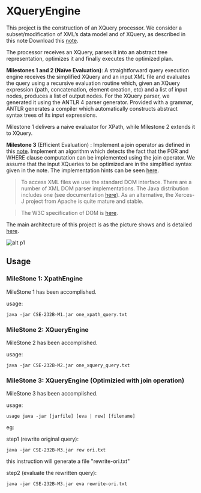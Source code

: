 # XQueryEngine
This project is the construction of an XQuery processor. We consider a subset/modification of XML’s data model and of  XQuery, as described in this note  Download this [note](https://github.com/jerilynliu/XQueryEngine/blob/main/study-notes/xpathxquery-semantics.pdf). 

The processor receives an XQuery, parses it into an abstract tree representation, optimizes it and finally executes the optimized plan.

**Milestones 1 and 2 (Naïve Evaluation)**: A straightforward query execution engine receives the simplified XQuery and an input XML file and evaluates the query using a recursive evaluation routine which, given an XQuery expression (path, concatenation, element creation, etc) and a list of input nodes, produces a list of output nodes. For the XQuery parser, we generated it using the ANTLR 4 parser generator. Provided with a grammar, ANTLR generates a compiler which automatically constructs abstract syntax trees of  its input expressions.

Milestone 1 delivers a naive evaluator for XPath, while Milestone 2 extends it to XQuery.

**Milestone 3** (Efficient Evaluation) : Implement a join operator as defined in this [note](https://github.com/jerilynliu/XQueryEngine/blob/main/study-notes/join-optimization.pdf). Implement an algorithm which detects the fact that the FOR and WHERE clause computation can be implemented using the join operator. We assume that the input XQueries to be optimized are in the simplified syntax given in the note. The implementation hints can be seen [here](https://github.com/jerilynliu/XQueryEngine/blob/main/study-notes/Milestone-III-Hints.pdf).

> To access XML files we use the standard DOM interface. There are a number of XML DOM parser implementations.
The Java distribution includes one (see documentation [here](https://docs.oracle.com/javase/tutorial/jaxp/dom/index.html)). As an alternative, the Xerces-J project from Apache is quite mature and stable.

> The W3C specification of DOM is [here](https://www.w3.org/TR/DOM-Level-2-Core/).

The main architecture of this project is as the picture shows and is detailed [here](https://docs.google.com/presentation/d/16UMBRK0bavNXEnyqd-b-7BQQxZWgtfF0TYmdxALM2Vw/edit#slide=id.gb62a2893a6_0_52).

![alt p1](https://user-images.githubusercontent.com/50944218/158038028-b8a4aab7-3781-42c4-8b78-37fa5ae54702.png)


## Usage
### MileStone 1: XpathEngine
MileStone 1 has been accomplished.

usage: 

    java -jar CSE-232B-M1.jar one_xpath_query.txt
    
### MileStone 2: XQueryEngine
MileStone 2 has been accomplished.

usage:

    java -jar CSE-232B-M2.jar one_xquery_query.txt
    
### MileStone 3: XQueryEngine (Optimizied with join operation)
MileStone 3 has been accomplished.

usage: 

    usage java -jar [jarfile] [eva | rew] [filename]
    
eg:
    
step1 (rewrite original query):

    java -jar CSE-232B-M3.jar rew ori.txt
    
this instruction will generate a file "rewrite-ori.txt"
    
step2 (evaluate the rewritten query):

    java -jar CSE-232B-M3.jar eva rewrite-ori.txt
    
